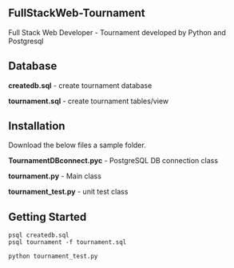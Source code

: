 ## FullStackWeb-Tournament
Full Stack Web Developer - Tournament developed by Python and Postgresql

## Database
__createdb.sql__ - create tournament database<br>

__tournament.sql__ - create tournament tables/view

## Installation
Download the below files a sample folder.

__TournamentDBconnect.pyc__ - PostgreSQL DB connection class

__tournament.py__ - Main class

__tournament_test.py__ - unit test class

## Getting Started

```
psql createdb.sql
psql tournament -f tournament.sql

python tournament_test.py
```
